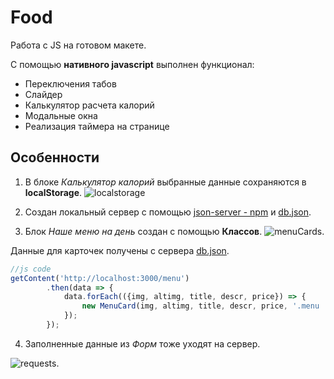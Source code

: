 # Food
Работа с JS на готовом макете.

С помощью **нативного javascript** выполнен функционал:
* Переключения табов
* Слайдер
* Калькулятор расчета калорий
* Модальные окна
* Реализация таймера на странице


## Особенности
1. В блоке *Калькулятор калорий* выбранные данные сохраняются в **localStorage**.
![localstorage](https://sun9-24.userapi.com/s/v1/ig2/ihUQifin6AvMgYp9_2TPg5PabvN3akc-CCcMljB9Eg278optA_OnC0CG4G7sOWNmocn8ZXkl88n0TC-GU9ZWi1LM.jpg?size=640x227&quality=96&type=album)


2. Создан локальный сервер с помощью [json-server - npm](https://www.npmjs.com/package/json-server) и [db.json](https://github.com/horoshere/Food/blob/main/dist/db.json).


3. Блок *Наше меню на день* создан с помощью **Классов**.
![menuCards](https://sun9-17.userapi.com/s/v1/ig2/1dAG4cPs5IshFWT3TOJFAK9ano77utSRCnKjIXv-DLyxDlX4IUDADK8V2E2ffl-_XvYoiCdP1uefGS8TijRIDzwN.jpg?size=784x401&quality=96&type=album).  

Данные для карточек получены с сервера [db.json](https://github.com/horoshere/Food/blob/main/dist/db.json).

```js
//js code
getContent('http://localhost:3000/menu')
        .then(data => {
            data.forEach(({img, altimg, title, descr, price}) => {
                new MenuCard(img, altimg, title, descr, price, '.menu .container').render();
            });
        });
```

4. Заполненные данные из *Форм* тоже уходят на сервер.  

![requests](https://sun9-60.userapi.com/s/v1/ig2/rb9bkTgAdmdVaSmqwJtEO-1josJFXu8FNRN8xOVl8rDnalQm4bjfq0-DEf_X4bZtt2klGGAbn72GPKZ2bph8M5zo.jpg?size=337x370&quality=96&type=album).


